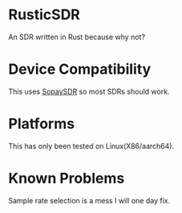 # RusticSDR
An SDR written in Rust because why not?

# Device Compatibility
This uses [SopaySDR](https://github.com/pothosware/SoapySDR) so most SDRs should work.

# Platforms
This has only been tested on Linux(X86/aarch64).

# Known Problems
Sample rate selection is a mess I will one day fix.
